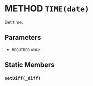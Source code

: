 # METHOD `TIME(date)`
Get time.

## Parameters
* `REQUIRED` *date*

## Static Members

### `setDiff(_diff)`
